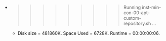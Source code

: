 * >>>>>>>>> Running inst-min-con-00-apt-custom-repository.sh ...
  * Disk size = 481860K. Space Used = 6728K. Runtime = 00:00:00:06.
